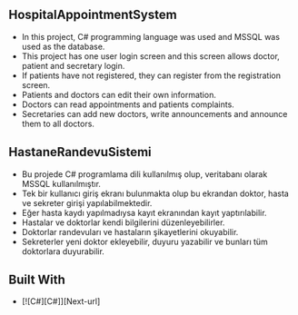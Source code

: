 ## HospitalAppointmentSystem
* In this project, C# programming language was used and MSSQL was used as the database.
* This project has one user login screen and this screen allows doctor, patient and secretary login.
* If patients have not registered, they can register from the registration screen.
* Patients and doctors can edit their own information.
* Doctors can read appointments and patients complaints.
* Secretaries can add new doctors, write announcements and announce them to all doctors.
## HastaneRandevuSistemi
* Bu projede C# programlama dili kullanılmış olup, veritabanı olarak MSSQL kullanılmıştır.
* Tek bir kullanıcı giriş ekranı bulunmakta olup bu ekrandan doktor, hasta ve sekreter girişi yapılabilmektedir.
* Eğer hasta kaydı yapılmadıysa kayıt ekranından kayıt yaptırılabilir.
* Hastalar ve doktorlar kendi bilgilerini düzenleyebilirler.
* Doktorlar randevuları ve hastaların şikayetlerini okuyabilir.
* Sekreterler yeni doktor ekleyebilir, duyuru yazabilir ve bunları tüm doktorlara duyurabilir.
## Built With
* [![C#][C#]][Next-url]
  



